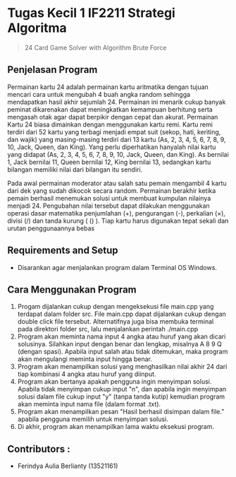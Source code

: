 # Tugas Kecil 1 IF2211 Strategi Algoritma
> 24 Card Game Solver with Algorithm Brute Force

## Penjelasan Program
Permainan kartu 24 adalah permainan kartu aritmatika dengan tujuan mencari cara untuk mengubah 4 buah angka random sehingga mendapatkan hasil akhir sejumlah 24. Permainan ini menarik cukup banyak peminat dikarenakan dapat meningkatkan kemampuan berhitung serta mengasah otak agar dapat berpikir dengan cepat dan akurat. Permainan Kartu 24 biasa dimainkan dengan menggunakan kartu remi. Kartu remi terdiri dari 52 kartu yang terbagi menjadi empat suit (sekop, hati, keriting, dan wajik) yang masing-masing terdiri dari 13 kartu (As, 2, 3, 4, 5, 6, 7, 8, 9, 10, Jack, Queen, dan King). Yang perlu diperhatikan hanyalah nilai kartu yang didapat (As, 2, 3, 4, 5, 6, 7, 8, 9, 10, Jack, Queen, dan King). As bernilai 1, Jack bernilai 11, Queen bernilai 12, King bernilai 13, sedangkan kartu bilangan memiliki nilai dari bilangan itu sendiri.

Pada awal permainan moderator atau salah satu pemain mengambil 4 kartu dari dek yang sudah dikocok secara random. Permainan berakhir ketika pemain berhasil menemukan solusi untuk membuat kumpulan nilainya menjadi 24. Pengubahan nilai tersebut dapat dilakukan menggunakan operasi dasar matematika penjumlahan (+), pengurangan (-), perkalian (×), divisi (/) dan tanda kurung ( () ). Tiap kartu harus digunakan tepat sekali dan urutan penggunaannya bebas

## Requirements and Setup
* Disarankan agar menjalankan program dalam Terminal OS Windows.

## Cara Menggunakan Program
1. Progam dijalankan cukup dengan mengeksekusi file main.cpp yang terdapat dalam folder src. File main.cpp dapat dijalankan cukup dengan double click file tersebut. Alternatifnya juga bisa membuka terminal pada direktori folder src, lalu menjalankan perintah ./main.cpp
2. Program akan meminta nama input 4 angka atau huruf yang akan dicari solusinya. Silahkan input dengan benar dan lengkap, misalnya A 8 9 Q (dengan spasi). Apabila input salah atau tidak ditemukan, maka program akan mengulangi meminta input hingga benar.
3. Program akan menampilkan solusi yang menghasilkan nilai akhir 24 dari tiap kombinasi 4 angka atau huruf yang diinput.
4. Program akan bertanya apakah pengguna ingin menyimpan solusi. Apabila tidak menyimpan cukup input "n", dan apabila ingin menyimpan solusi dalam file cukup input "y" (tanpa tanda kutip) kemudian program akan meminta input nama file (dalam format .txt).
5. Program akan menampilkan pesan "Hasil berhasil disimpan dalam file." apabila pengguna memilih untuk menyimpan solusi.
6. Di akhir, program akan menampilkan lama waktu eksekusi program.

## Contributors :
- Ferindya Aulia Berlianty (13521161)
